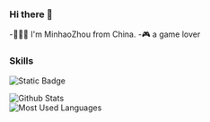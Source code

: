 ### Hi there 👋  
-💁🏻‍♂️ I'm MinhaoZhou from China.
-🎮 a game lover
### Skills  
![Static Badge](https://img.shields.io/badge/C++-green)

![Github Stats](https://github-readme-stats.vercel.app/api?username=Zmh-Freedom&show_icons=true&theme=dark&count_private=true)  
![Most Used Languages](https://github-readme-stats.vercel.app/api/top-langs/?username=Zmh-Freedom&theme=dark&layout=compact)

<!--
**Zmh-Freedom/Zmh-Freedom** is a ✨ _special_ ✨ repository because its `README.md` (this file) appears on your GitHub profile.

Here are some ideas to get you started:

- 🔭 I’m currently working on ...
- 🌱 I’m currently learning ...
- 👯 I’m looking to collaborate on ...
- 🤔 I’m looking for help with ...
- 💬 Ask me about ...
- 📫 How to reach me: ...
- 😄 Pronouns: ...
- ⚡ Fun fact: ...
-->
